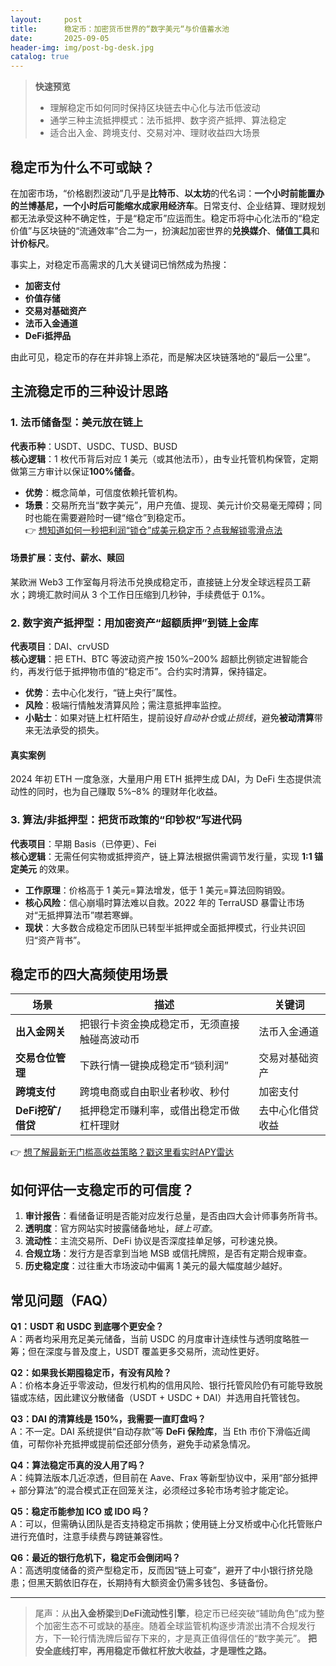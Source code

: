 ```yaml
---
layout:     post
title:      稳定币：加密货币世界的“数字美元“与价值蓄水池
date:       2025-09-05
header-img: img/post-bg-desk.jpg
catalog: true
---
```


> **快速预览**  
> - 理解稳定币如何同时保持区块链去中心化与法币低波动  
> - 通学三种主流抵押模式：法币抵押、数字资产抵押、算法稳定  
> - 适合出入金、跨境支付、交易对冲、理财收益四大场景

## 稳定币为什么不可或缺？

在加密市场，“价格剧烈波动”几乎是**比特币**、**以太坊**的代名词：**一个小时前能置办的兰博基尼，一个小时后可能缩水成家用经济车**。日常支付、企业结算、理财规划都无法承受这种不确定性，于是“稳定币”应运而生。稳定币将中心化法币的“稳定价值”与区块链的“流通效率”合二为一，扮演起加密世界的**兑换媒介**、**储值工具**和**计价标尺**。

事实上，对稳定币高需求的几大关键词已悄然成为热搜：  
- **加密支付**  
- **价值存储**  
- **交易对基础资产**  
- **法币入金通道**  
- **DeFi抵押品**

由此可见，稳定币的存在并非锦上添花，而是解决区块链落地的“最后一公里”。

## 主流稳定币的三种设计思路

### 1. 法币储备型：美元放在链上

**代表币种**：USDT、USDC、TUSD、BUSD  
**核心逻辑**：1 枚代币背后对应 1 美元（或其他法币），由专业托管机构保管，定期做第三方审计以保证**100%储备**。  
- **优势**：概念简单，可信度依赖托管机构。  
- **场景**：交易所充当“数字美元”，用户充值、提现、美元计价交易毫无障碍；同时也能在需要避险时一键“缩仓”到稳定币。  
👉 [想知道如何一秒把利润“锁仓”成美元稳定币？点我解锁零滑点法](https://okxdog.com/)

#### 场景扩展：支付、薪水、赎回
某欧洲 Web3 工作室每月将法币兑换成稳定币，直接链上分发全球远程员工薪水；跨境汇款时间从 3 个工作日压缩到几秒钟，手续费低于 0.1%。

### 2. 数字资产抵押型：用加密资产“超额质押”到链上金库

**代表项目**：DAI、crvUSD  
**核心逻辑**：把 ETH、BTC 等波动资产按 150%–200% 超额比例锁定进智能合约，再发行低于抵押物市值的“稳定币”。合约实时清算，保持锚定。

- **优势**：去中心化发行，“链上央行”属性。  
- **风险**：极端行情触发清算风险；需注意抵押率监控。  
- **小贴士**：如果对链上杠杆陌生，提前设好*自动补仓*或*止损线*，避免**被动清算**带来无法承受的损失。

#### 真实案例
2024 年初 ETH 一度急涨，大量用户用 ETH 抵押生成 DAI，为 DeFi 生态提供流动性的同时，也为自己赚取 5%–8% 的理财年化收益。

### 3. 算法/非抵押型：把货币政策的“印钞权”写进代码

**代表项目**：早期 Basis（已停更）、Fei  
**核心逻辑**：无需任何实物或抵押资产，链上算法根据供需调节发行量，实现 **1:1 锚定美元** 的效果。  
- **工作原理**：价格高于 1 美元=算法增发，低于 1 美元=算法回购销毁。  
- **核心风险**：信心崩塌时算法难以自救。2022 年的 TerraUSD 暴雷让市场对“无抵押算法币”噤若寒蝉。  
- **现状**：大多数合成稳定币团队已转型半抵押或全面抵押模式，行业共识回归“资产背书”。

## 稳定币的四大高频使用场景

| 场景 | 描述 | 关键词 |
|---|---|---|
| **出入金网关** | 把银行卡资金换成稳定币，无须直接触碰高波动币 | 法币入金通道 |
| **交易仓位管理** | 下跌行情一键换成稳定币“锁利润” | 交易对基础资产 |
| **跨境支付** | 跨境电商或自由职业者秒收、秒付 | 加密支付 |
| **DeFi挖矿/借贷** | 抵押稳定币赚利率，或借出稳定币做杠杆理财 | 去中心化借贷收益 |

👉 [想了解最新无门槛高收益策略？戳这里看实时APY雷达](https://okxdog.com/)

## 如何评估一支稳定币的可信度？

1. **审计报告**：看储备证明是否能对应发行总量，是否由四大会计师事务所背书。  
2. **透明度**：官方网站实时披露储备地址，*链上可查*。  
3. **流动性**：主流交易所、DeFi 协议是否深度挂单足够，可秒速兑换。  
4. **合规立场**：发行方是否拿到当地 MSB 或信托牌照，是否有定期合规审查。  
5. **历史稳定度**：过往重大市场波动中偏离 1 美元的最大幅度越少越好。

## 常见问题（FAQ）

**Q1：USDT 和 USDC 到底哪个更安全？**  
A：两者均采用充足美元储备，当前 USDC 的月度审计连续性与透明度略胜一筹；但在深度与普及度上，USDT 覆盖更多交易所，流动性更好。

**Q2：如果我长期囤稳定币，有没有风险？**  
A：价格本身近乎零波动，但发行机构的信用风险、银行托管风险仍有可能导致脱锚或冻结，因此建议分散储备（USDT + USDC + DAI）并选用自托管钱包。

**Q3：DAI 的清算线是 150%，我需要一直盯盘吗？**  
A：不一定。DAI 系统提供“自动存款”等 **DeFi 保险库**，当 Eth 市价下滑临近阈值，可帮你补充抵押或提前偿还部分债务，避免手动紧急情况。

**Q4：算法稳定币真的没人用了吗？**  
A：纯算法版本几近凉透，但目前在 Aave、Frax 等新型协议中，采用“部分抵押 + 部分算法”的混合模式正在回笼关注，必须经过多轮市场考验才能定论。

**Q5：稳定币能参加 ICO 或 IDO 吗？**  
A：可以，但需确认团队是否支持稳定币捐款；使用链上分叉桥或中心化托管账户进行充值时，注意手续费与跨链兼容性。

**Q6：最近的银行危机下，稳定币会倒闭吗？**  
A：高透明度储备的资产型稳定币，反而因“链上可查”，避开了中小银行挤兑隐患；但黑天鹅依旧存在，长期持有大额资金仍需多钱包、多链备份。

---

> 尾声：从**出入金桥梁**到**DeFi流动性引擎**，稳定币已经突破“辅助角色”成为整个加密生态不可或缺的基座。随着全球监管机构逐步清淤出清不合规发行方，下一轮行情洗牌后留存下来的，才是真正值得信任的“数字美元”。 **把安全底线打牢，再用稳定币做杠杆放大收益，才是理性之路。**